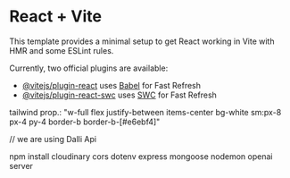 # React + Vite

This template provides a minimal setup to get React working in Vite with HMR and some ESLint rules.

Currently, two official plugins are available:

- [@vitejs/plugin-react](https://github.com/vitejs/vite-plugin-react/blob/main/packages/plugin-react/README.md) uses [Babel](https://babeljs.io/) for Fast Refresh
- [@vitejs/plugin-react-swc](https://github.com/vitejs/vite-plugin-react-swc) uses [SWC](https://swc.rs/) for Fast Refresh


tailwind prop.:    "w-full flex justify-between items-center bg-white sm:px-8 px-4 py-4 border-b border-b-[#e6ebf4]"
 

 // we are using Dalli Api


 npm install cloudinary cors dotenv express mongoose nodemon openai   server